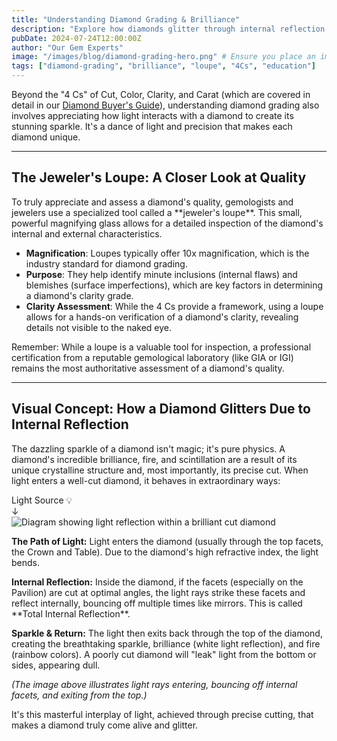 ```yaml
---
title: "Understanding Diamond Grading & Brilliance"
description: "Explore how diamonds glitter through internal reflection. Learn about jeweler's loupes and the visual aspects of diamond quality."
pubDate: 2024-07-24T12:00:00Z
author: "Our Gem Experts"
image: "/images/blog/diamond-grading-hero.png" # Ensure you place an image here
tags: ["diamond-grading", "brilliance", "loupe", "4Cs", "education"]
---
```

<p>Beyond the "4 Cs" of Cut, Color, Clarity, and Carat (which are covered in detail in our <a href="/blog/diamond-buyers-guide/">Diamond Buyer's Guide</a>), understanding diamond grading also involves appreciating how light interacts with a diamond to create its stunning sparkle. It's a dance of light and precision that makes each diamond unique.</p>

<hr class="section-divider" />

<h2>The Jeweler's Loupe: A Closer Look at Quality</h2>
<p>To truly appreciate and assess a diamond's quality, gemologists and jewelers use a specialized tool called a **jeweler's loupe**. This small, powerful magnifying glass allows for a detailed inspection of the diamond's internal and external characteristics.</p>
<ul>
  <li><strong>Magnification</strong>: Loupes typically offer 10x magnification, which is the industry standard for diamond grading.</li>
  <li><strong>Purpose</strong>: They help identify minute inclusions (internal flaws) and blemishes (surface imperfections), which are key factors in determining a diamond's clarity grade.</li>
  <li><strong>Clarity Assessment</strong>: While the 4 Cs provide a framework, using a loupe allows for a hands-on verification of a diamond's clarity, revealing details not visible to the naked eye.</li>
</ul>
<p>Remember: While a loupe is a valuable tool for inspection, a professional certification from a reputable gemological laboratory (like GIA or IGI) remains the most authoritative assessment of a diamond's quality.</p>

<hr class="section-divider" />

<h2>Visual Concept: How a Diamond Glitters Due to Internal Reflection</h2>
<p>The dazzling sparkle of a diamond isn't magic; it's pure physics. A diamond's incredible brilliance, fire, and scintillation are a result of its unique crystalline structure and, most importantly, its precise cut. When light enters a well-cut diamond, it behaves in extraordinary ways:</p>

<div class="diamond-glitter-visual">
  <div class="light-source">Light Source 💡</div>
  <div class="light-path-arrow">↓</div>
  <!-- You would ideally replace this conceptual drawing with a real image.
       The CSS for .diamond-drawing was illustrative for a pure CSS drawing,
       but using a high-quality image is better for a production site. -->
  <img src="/images/diamond-light-diagram.jpg" alt="Diagram showing light reflection within a brilliant cut diamond" loading="eager" class="responsive-image" />
  
  <p class="caption">
    <strong>The Path of Light:</strong> Light enters the diamond (usually through the top facets, the Crown and Table). Due to the diamond's high refractive index, the light bends.
  </p>
  <p class="caption">
    <strong>Internal Reflection:</strong> Inside the diamond, if the facets (especially on the Pavilion) are cut at optimal angles, the light rays strike these facets and reflect internally, bouncing off multiple times like mirrors. This is called **Total Internal Reflection**.
  </p>
  <p class="caption">
    <strong>Sparkle & Return:</strong> The light then exits back through the top of the diamond, creating the breathtaking sparkle, brilliance (white light reflection), and fire (rainbow colors). A poorly cut diamond will "leak" light from the bottom or sides, appearing dull.
  </p>
  <p class="caption">
    <em>(The image above illustrates light rays entering, bouncing off internal facets, and exiting from the top.)</em>
  </p>
</div>

<p class="mt-4">It's this masterful interplay of light, achieved through precise cutting, that makes a diamond truly come alive and glitter.</p>